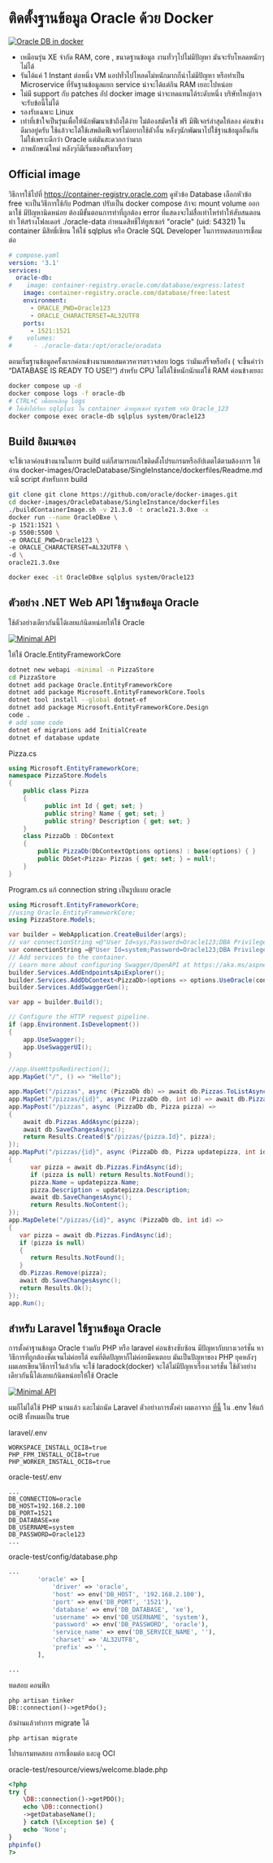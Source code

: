 # ติดตั้งฐานข้อมูล Oracle ด้วย Docker

[![Oracle DB in docker](https://img.youtube.com/vi/7tOBKEf-y-8/0.jpg)](https://youtu.be/7tOBKEf-y-8 "ติดตั้งฐานข้อมูล Oracle ฟรีๆ ด้วย Docker")

- เหมือนรุ่น XE จำกัด RAM, core , ขนาดฐานข้อมูล งานทั่วๆไปไม่มีปัญหา  มันจะรับโหลดหนักๆไม่ได้ 
- รันได้แค่ 1 Instant ต่อหนึ่ง VM แอปทั่วไปโหลดไม่หนักมากก็น่าไม่มีปัญหา หรือทำเป็น Microservice ที่รันฐานข้อมูลแยก service น่าจะได้แต่กิน RAM เยอะไปหน่อย
- ไม่มี support กับ patches อัป docker image น่าจะทดแทนได้ระดับหนึ่ง บริษัทใหญ่อาจจะรับข้อนี้ไม่ได้
- รองรับเฉพาะ Linux 
- เท่าที่เข้าใจเป็นรุ่นเพื่อให้นักพัฒนาเข้าถึงได้ง่าย ไม่ต้องสมัครใช้ ฟรี มีฟีเจอร์ล่าสุดให้ลอง ค่อนข้างดีมาอยู่ครับ ใช้แล้วจะได้ใช้เสพติดฟีเจอร์ไม่อยากใช้ตัวอื่น หลังๆนักพัฒนาไปใช้ฐานข้อมูลอื่นกันไม่ใช่เพราะดีกว่า Oracle แต่มันสะดวกกว่ามาก
- ภาพลักษณ์ใหม่ หลังๆก๊มีเริ่มของฟรีมาเรื่อยๆ

## Official image

วิธีการใช้ไปที่ https://container-registry.oracle.com ดูหัวข้อ Database เลือกหัวข้อ free จะเป็นวิธีการใช้กับ Podman ปรับเป็น docker compose ถ้าจะ mount volume ออกมาใช้ มีปัญหานิดหน่อย ต้องมีขั้นตอนการทำที่ถูกต้อง error ที่แสดงจะไม่สื่อเท่าไหร่ทำให้สับสนตอนทำ 
ให้สร้างโฟลเดอร์ ./oracle-data กำหนดสิทธิ์ให้ยูสเซอร์ "oracle" (uid: 54321) ใน container มีสิทธิ์เขียน 
ให้ใช้ sqlplus หรือ Oracle SQL Developer ในการทดสอบการเชื่อมต่อ
``` yaml
# compose.yaml
version: '3.1'
services:
  oracle-db:
#    image: container-registry.oracle.com/database/express:latest
    image: container-registry.oracle.com/database/free:latest
    environment:
      - ORACLE_PWD=Oracle123
      - ORACLE_CHARACTERSET=AL32UTF8
    ports:
      - 1521:1521
#    volumes:
#      - ./oracle-data:/opt/oracle/oradata
```
ตอนเริ่มฐานข้อมูลครั้งแรกค่อนข้างนานพอสมควรควรตรวจสอบ logs ว่ามันเสร็จหรือยัง ( จะขึ้นคำว่า “DATABASE IS READY TO USE!“)  สำหรับ CPU ไม่ได้ใช้หนักนักแต่ใช้ RAM ค่อนข้างเยอะ
``` bash
docker compose up -d
docker compose logs -f oracle-db
# CTRL+C เพื่อยกเลิกดู logs
# ให้เข้าไปเรียก sqlplus ใน container ด้วยยูสเซอร์ system รหัส Oracle_123
docker compose exec oracle-db sqlplus system/Oracle123

```

## Build อิมเมจเอง
จะใช้เวลาค่อนข้างนานในการ build แต่ก็สามารถแก้ไขติดตั้งโปรแกรมหรืออัปเดตได้ตามต้องการ
ให้อ่าน docker-images/OracleDatabase/SingleInstance/dockerfiles/Readme.md จะมี script สำหรับการ build
``` bash
git clone git clone https://github.com/oracle/docker-images.git
cd docker-images/OracleDatabase/SingleInstance/dockerfiles
./buildContainerImage.sh -v 21.3.0 -t oracle21.3.0xe -x
docker run --name OracleDBxe \
-p 1521:1521 \
-p 5500:5500 \
-e ORACLE_PWD=Oracle123 \
-e ORACLE_CHARACTERSET=AL32UTF8 \
-d \
oracle21.3.0xe

docker exec -it OracleDBxe sqlplus system/Oracle123
```

## ตัวอย่าง .NET Web API ใช้ฐานข้อมูล Oracle

ใช้ตัวอย่างเดียวกันนี้ได้เลยแก้นิดหน่อยให้ใช้ Oracle

[![Minimal API](https://img.youtube.com/vi/2xlRaRrwutI/0.jpg)](https://youtu.be/2xlRaRrwutI "Minimal API(CRUD) Entity Framework with in 15 min")

ให้ใช้ Oracle.EntityFrameworkCore

``` bash
dotnet new webapi -minimal -n PizzaStore
cd PizzaStore
dotnet add package Oracle.EntityFrameworkCore
dotnet add package Microsoft.EntityFrameworkCore.Tools
dotnet tool install --global dotnet-ef
dotnet add package Microsoft.EntityFrameworkCore.Design
code .
# add some code
dotnet ef migrations add InitialCreate
dotnet ef database update

```

Pizza.cs

``` csharp
using Microsoft.EntityFrameworkCore;
namespace PizzaStore.Models 
{
    public class Pizza
    {
          public int Id { get; set; }
          public string? Name { get; set; }
          public string? Description { get; set; }
    }
    class PizzaDb : DbContext
    {
        public PizzaDb(DbContextOptions options) : base(options) { }
        public DbSet<Pizza> Pizzas { get; set; } = null!;
    }
}
```
Program.cs
แก้ connection string เป็นรูปแบบ oracle
```csharp
using Microsoft.EntityFrameworkCore;
//using Oracle.EntityFrameworkCore;
using PizzaStore.Models;

var builder = WebApplication.CreateBuilder(args);
// var connectionString =@"User Id=sys;Password=Oracle123;DBA Privilege=SYSDBA;Data Source=localhost:1521/xe";
var connectionString =@"User Id=system;Password=Oracle123;DBA Privilege=SYSDBA;Data Source=localhost:1521/FREE";
// Add services to the container.
// Learn more about configuring Swagger/OpenAPI at https://aka.ms/aspnetcore/swashbuckle
builder.Services.AddEndpointsApiExplorer();
builder.Services.AddDbContext<PizzaDb>(options => options.UseOracle(connectionString));
builder.Services.AddSwaggerGen();

var app = builder.Build();

// Configure the HTTP request pipeline.
if (app.Environment.IsDevelopment())
{
    app.UseSwagger();
    app.UseSwaggerUI();
}

//app.UseHttpsRedirection();
app.MapGet("/", () => "Hello");

app.MapGet("/pizzas", async (PizzaDb db) => await db.Pizzas.ToListAsync());
app.MapGet("/pizzas/{id}", async (PizzaDb db, int id) => await db.Pizzas.FindAsync(id));
app.MapPost("/pizzas", async (PizzaDb db, Pizza pizza) =>
{
    await db.Pizzas.AddAsync(pizza);
    await db.SaveChangesAsync();
    return Results.Created($"/pizzas/{pizza.Id}", pizza);
});
app.MapPut("/pizzas/{id}", async (PizzaDb db, Pizza updatepizza, int id) =>
{
      var pizza = await db.Pizzas.FindAsync(id);
      if (pizza is null) return Results.NotFound();
      pizza.Name = updatepizza.Name;
      pizza.Description = updatepizza.Description;
      await db.SaveChangesAsync();
      return Results.NoContent();
});
app.MapDelete("/pizzas/{id}", async (PizzaDb db, int id) =>
{
   var pizza = await db.Pizzas.FindAsync(id);
   if (pizza is null)
   {
      return Results.NotFound();
   }
   db.Pizzas.Remove(pizza);
   await db.SaveChangesAsync();
   return Results.Ok();
});
app.Run();
```


## สำหรับ Laravel ใช้ฐานข้อมูล Oracle
การตั้งค่าฐานข้อมูล Oracle ร่วมกับ PHP หรือ laravel ค่อนข้างซับซ้อน มีปัญหากับบางเวอร์ชั่น หาวิธีการที่ถูกต้องชัดเจนไม่ค่อยได้ คนที่ติดปัญหาก็ไม่ค่อยมีคนตอบ มันเป็นปัญหาของ PHP ยุคหลังๆ ผมเลยเขียนวิธีการไว้แล้วกัน จะใช้ laradock(docker) จะได้ไม่มีปัญหาเรื่องเวอร์ชั่น  ใช้ตัวอย่างเดียวกันนี้ได้เลยแก้นิดหน่อยให้ใช้ Oracle

[![Minimal API](https://img.youtube.com/vi/wp1u-VsmBSU/0.jpg)](https://youtu.be/wp1u-VsmBSU "พัฒนา Laravel บน Docker")

ผมก็ไม่ได้ใช้ PHP นานแล้ว และไม่ถนัด Laravel ตัวอย่างการตั้งค่า ผมเอาจาก [ที่นี้](https://medium.com/@umaams/setup-oracle-database-in-laravel-72c0d1d1e05) 
 ใน .env ให้แก้ oci8 ทั้งหมดเป็น true

laravel/.env
```
WORKSPACE_INSTALL_OCI8=true
PHP_FPM_INSTALL_OCI8=true
PHP_WORKER_INSTALL_OCI8=true
```


oracle-test/.env

```
...
DB_CONNECTION=oracle
DB_HOST=192.168.2.100
DB_PORT=1521
DB_DATABASE=xe
DB_USERNAME=system
DB_PASSWORD=Oracle123
...

```

oracle-test/config/database.php
``` php
...
        'oracle' => [
            'driver' => 'oracle',
            'host' => env('DB_HOST', '192.168.2.100'),
            'port' => env('DB_PORT', '1521'),
            'database' => env('DB_DATABASE', 'xe'),
            'username' => env('DB_USERNAME', 'system'),
            'password' => env('DB_PASSWORD', 'oracle'),
            'service_name' => env('DB_SERVICE_NAME', ''),
            'charset' => 'AL32UTF8',
            'prefix' => '',
        ],

...
```

ทดสอบ คอนฟิก
```
php artisan tinker
DB::connection()->getPdo();
```
ถ้าผ่านแล้วทำการ migrate ได้
```
php artisan migrate
```

โปรแกรมทดสอบ การเชื่อมต่อ และดู OCI

oracle-test/resource/views/welcome.blade.php

``` php
<?php
try {
    \DB::connection()->getPDO();
    echo \DB::connection()
    ->getDatabaseName();
    } catch (\Exception $e) {
    echo 'None';
}
phpinfo()
?>
```




